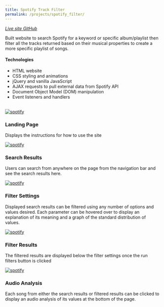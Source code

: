 ```yaml
---
title: Spotify Track Filter
permalink: /projects/spotify_filter/
---
```


<div class='m-2'>
<a class='btn btn-sm btn-success' href="https://spk2dc.github.io/SpotifyTrackFilter/" target="_blank">
<i class="fa fa-external-link" aria-hidden="true">  Live site</i>
</a>

<a class='btn btn-sm btn-success' href="https://github.com/spk2dc/spk2dc.github.io/tree/master/SpotifyTrackFilter#spotify-track-filter-read-me" target="_blank">
<i class="fa fa-github" aria-hidden="true">  GitHub</i>
</a>
</div>

<p class="lead">
Built website to search Spotify for a keyword or specific album/playlist then filter all the tracks returned based on their musical properties to create a more specific playlist of songs.
</p>

#### Technologies

- HTML website
- CSS styling and animations
- jQuery and vanilla JavaScript
- AJAX requests to pull external data from Spotify API
- Document Object Model (DOM) manipulation
- Event listeners and handlers

<br />

<div class="row">

  <div class="col-lg-12">
    <div class="thumbnail">
      <div class="image">
        <a href="{{site.url}}/assets/img/projects/spotify_filter/SpotifyFilter (5).png"><img src="{{site.url}}/assets/img/projects/spotify_filter/SpotifyFilter (5).png" class="img-responsive" alt="spotify"></a>
      </div>
      <div class="caption">
        <h3>Landing Page</h3>
        <p>Displays the instructions for how to use the site</p>
      </div>
    </div>
  </div>

  <div class="col-lg-12">
    <div class="thumbnail">
      <div class="image">
        <a href="{{site.url}}/assets/img/projects/spotify_filter/SpotifyFilter (4).png"><img src="{{site.url}}/assets/img/projects/spotify_filter/SpotifyFilter (4).png" class="img-responsive" alt="spotify"></a>
      </div>
      <div class="caption">
        <h3>Search Results</h3>
        <p>Users can search from anywhere on the page from the navigation bar and see the search results here.</p>
      </div>
    </div>
  </div>

  <div class="col-lg-12">
    <div class="thumbnail">
      <div class="image">
        <a href="{{site.url}}/assets/img/projects/spotify_filter/SpotifyFilter (1).png"><img src="{{site.url}}/assets/img/projects/spotify_filter/SpotifyFilter (1).png" class="img-responsive" alt="spotify"></a>
      </div>
      <div class="caption">
        <h3>Filter Settings</h3>
        <p>Displayed search results can be filtered using any number of options and values desired. Each parameter can be hovered over to display an explanation of its meaning and a graph of the standard distribution of values.</p>
      </div>
    </div>
  </div>

  <div class="col-lg-12">
    <div class="thumbnail">
      <div class="image">
        <a href="{{site.url}}/assets/img/projects/spotify_filter/SpotifyFilter (2).png"><img src="{{site.url}}/assets/img/projects/spotify_filter/SpotifyFilter (2).png" class="img-responsive" alt="spotify"></a>
      </div>
      <div class="caption">
        <h3>Filter Results</h3>
        <p>The filtered results are displayed below the filter settings once the run filters button is clicked</p>
      </div>
    </div>
  </div>

  <div class="col-lg-12">
    <div class="thumbnail">
      <div class="image">
        <a href="{{site.url}}/assets/img/projects/spotify_filter/SpotifyFilter (3).png"><img src="{{site.url}}/assets/img/projects/spotify_filter/SpotifyFilter (3).png" class="img-responsive" alt="spotify"></a>
      </div>
      <div class="caption">
        <h3>Audio Analysis</h3>
        <p>Each song from either the search results or filtered results can be clicked to display an audio analysis of its values at the bottom of the page.</p>
      </div>
    </div>
  </div>

</div>
